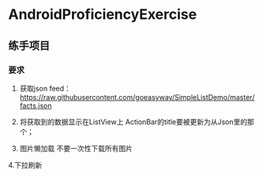 # AndroidProficiencyExercise

## 练手项目

### 要求

1. 获取json feed：https://raw.githubusercontent.com/goeasyway/SimpleListDemo/master/facts.json

2. 将获取到的数据显示在ListView上
 ActionBar的title要被更新为从Json里的那个；

3. 图片懒加载
不要一次性下载所有图片

4.下拉刷新
